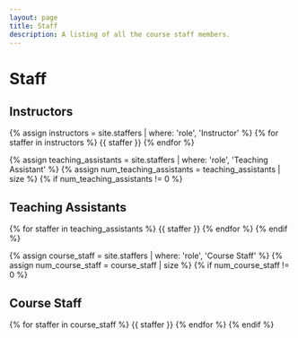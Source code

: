 ```yaml
---
layout: page
title: Staff
description: A listing of all the course staff members.
---
```


# Staff

## Instructors

{% assign instructors = site.staffers | where: 'role', 'Instructor' %}
{% for staffer in instructors %}
{{ staffer }}
{% endfor %}

{% assign teaching_assistants = site.staffers | where: 'role', 'Teaching Assistant' %}
{% assign num_teaching_assistants = teaching_assistants | size %}
{% if num_teaching_assistants != 0 %}
## Teaching Assistants

{% for staffer in teaching_assistants %}
{{ staffer }}
{% endfor %}
{% endif %}


{% assign course_staff = site.staffers | where: 'role', 'Course Staff' %}
{% assign num_course_staff = course_staff | size %}
{% if num_course_staff != 0 %}
## Course Staff

{% for staffer in course_staff %}
{{ staffer }}
{% endfor %}
{% endif %}

